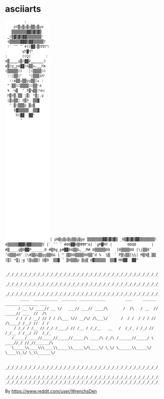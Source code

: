 # asciiarts
![By asciimator](https://github.com/dedsec-official/asciiarts/raw/master/d3ds3c.gif) ```
        |
    pN▒g▒p▒g▒▒g▒ge
   ▒▒▒▒▒▒▒▓▓▒▓▒▓▒
 _0▒▓▒▓▒▓▓▒▒▒▒▒▒▒!
 4▒▒▒▒▒▓▓▓▒▓▓▒▒▒▒▒Y
 |` ˜˜ ˜ #00▓▓0▒MMM"m|
       `gM▓M7
|       00Q0       |
#▒____g▒0▓▓P______0
#▒0g_p#▓▓04▒▒&,__M#
0▒▒▒▒▒00   ]0▒▒▒▒00
 |\j▒▒0’   ‘0▒▒▒4M’
  |\#▒▒&▒▒gg▒▒0& |
 " ▒▒00▒▒▒▒00▒▒’d
 %  ¼▒  ˜ P▒¼▒▒|¼¼|
 M▒9▒¸▒▒ ]▒] *▒j¸g
 l▒g▒▒] @▒9  ▒▒▓
  ˜ ▒0▒▒▒p ▒g▒
    @▓▒▒▒▒▒  ▒▒▓
     M0▓▓  ▓▓^
     ```
```
          _/_/_/_/_/_/_/_/_/_/_/_/_/_/_/_/_/_/_/_/_/_/_/_/_/_/_/_/_/_/_/_/_/_/_/_/_/_/_/_/_/_/_/_/
         _/_/_/_/_/_/_/_/_/_/_/_/_/_/_/_/_/_/_/_/_/_/_/_/_/_/_/_/_/_/_/_/_/_/_/_/_/_/_/_/_/_/_/_/
        _/_/_/_/_/_/_/_/_/_/_/_/_/_/_/_/_/_/_/_/_/_/_/_/_/_/_/_/_/_/_/_/_/_/_/_/_/_/_/_/_/_/_/_/
       ____  ___________  _______ ____________         ___     ______ _______ _______ ___     
      / __ \/ ____// __ \/   ___// ___// ____/\       /  /\   / __  // _____// ___  //  /\   
     / / / / __/ // / / /\___ \// __/\/ /\___\/      /  / /  / / / // /\____/ /__/ //  / /  
    / /_/ / /__ // /_/ /____/ // /__ / /_/__   __   /  /_/_ / /_/ // /_/__ / /__/ //  /_/_ 
   /_____/_____//_____//_____//_____/\ ____/\ /_/\ /______//_____/ \ ____//_/ //_//______/\
   \_____\\____\\\____\\_____\\_____\/\____\/ \_\/ \______\\_____\/ \____\\_\/ \_\\______\/

  _/_/_/_/_/_/_/_/_/_/_/_/_/_/_/_/_/_/_/_/_/_/_/_/_/_/_/_/_/_/_/_/_/_/_/_/_/_/_/_/_/_/_/_/
 _/_/_/_/_/_/_/_/_/_/_/_/_/_/_/_/_/_/_/_/_/_/_/_/_/_/_/_/_/_/_/_/_/_/_/_/_/_/_/_/_/_/_/_/
_/_/_/_/_/_/_/_/_/_/_/_/_/_/_/_/_/_/_/_/_/_/_/_/_/_/_/_/_/_/_/_/_/_/_/_/_/_/_/_/_/_/_/_/   
```
By https://www.reddit.com/user/WrenchsDen
